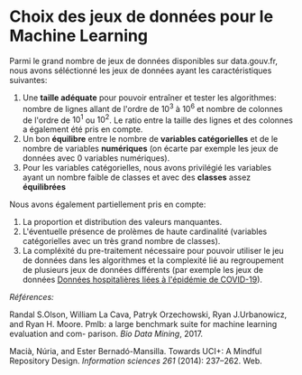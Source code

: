 # Choix des jeux de données pour le Machine Learning

Parmi le grand nombre de jeux de données disponibles sur data.gouv.fr, nous avons séléctionné les jeux de données ayant les caractéristiques suivantes:

1. Une **taille adéquate** pour pouvoir entraîner et tester les algorithmes: nombre de lignes allant de l'ordre de $10^{3}$ à $10^{6}$ et nombre de colonnes de l'ordre de $10^{1}$ ou $10^{2}$. Le ratio entre la taille des lignes et des colonnes a également été pris en compte.
2. Un bon **équilibre** entre le nombre de **variables catégorielles** et de le nombre de variables **numériques** (on écarte par exemple les jeux de données avec 0 variables numériques).
3. Pour les variables catégorielles, nous avons privilégié les variables ayant un nombre faible de classes et avec des **classes** assez **équilibrées** 

Nous avons également partiellement pris en compte:
1. La proportion et distribution des valeurs manquantes.
2. L'éventuelle présence de prolèmes de haute cardinalité (variables catégorielles avec un très grand nombre de classes).
3. La compléxité du pre-traitement nécessaire pour pouvoir utiliser le jeu de données dans les algorithmes et la complexité lié au regroupement de plusieurs jeux de données différents (par exemple les jeux de données [Données hospitalières liées à l'épidémie de COVID-19](https://www.data.gouv.fr/fr/datasets/donnees-hospitalieres-relatives-a-lepidemie-de-covid-19/)).


*Références:*

Randal S.Olson, William La Cava, Patryk Orzechowski, Ryan J.Urbanowicz, and Ryan H. Moore. Pmlb: a large benchmark suite for machine learning evaluation and com-
parison. *Bio Data Mining*, 2017.


 Macià, Núria, and Ester Bernadó-Mansilla. Towards UCI+: A Mindful Repository Design. *Information sciences 261* (2014): 237–262. Web.


